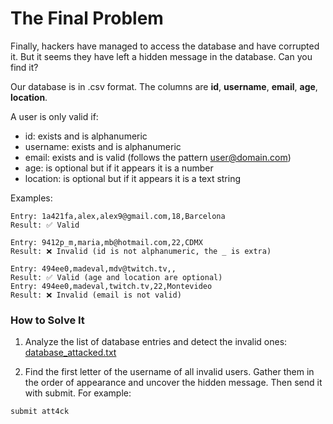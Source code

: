 # **The Final Problem**

Finally, hackers have managed to access the database and have corrupted it. But it seems they have left a hidden message in the database. Can you find it?

Our database is in .csv format. The columns are **id**, **username**, **email**, **age**, **location**.

A user is only valid if:

- id: exists and is alphanumeric
- username: exists and is alphanumeric
- email: exists and is valid (follows the pattern user@domain.com)
- age: is optional but if it appears it is a number
- location: is optional but if it appears it is a text string

Examples:

```
Entry: 1a421fa,alex,alex9@gmail.com,18,Barcelona
Result: ✅ Valid

Entry: 9412p_m,maria,mb@hotmail.com,22,CDMX
Result: ❌ Invalid (id is not alphanumeric, the _ is extra)

Entry: 494ee0,madeval,mdv@twitch.tv,,
Result: ✅ Valid (age and location are optional)
Entry: 494ee0,madeval,twitch.tv,22,Montevideo
Result: ❌ Invalid (email is not valid)
```

### **How to Solve It**

1. Analyze the list of database entries and detect the invalid ones: [database_attacked.txt](./database_attacked.txt)

2. Find the first letter of the username of all invalid users. Gather them in the order of appearance and uncover the hidden message. Then send it with submit. For example:

```
submit att4ck
```
